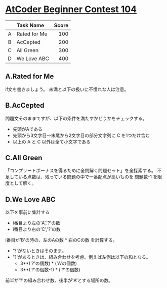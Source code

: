 # [AtCoder Beginner Contest 104](https://beta.atcoder.jp/contests/abc104/tasks)

|   | Task Name | Score |
|:---:|:---|---:|
| A | Rated for Me | 100 |
| B | AcCepted | 200 |
| C | All Green | 300 |
| D | We Love ABC | 400 |

## A.Rated for Me
if文を書きましょう。
未満と以下の扱いに不慣れな人は注意。

## B.AcCepted
問題文そのままですが、以下の条件を満たすかどうかをチェックする。
- 先頭がAである
- 先頭から3文字目〜末尾から2文字目の部分文字列に C を1つだけ含む
- 以上の A と C 以外は全て小文字である

## C.All Green
「コンプリートボーナスを得るために全問解く問題セット」を全探索する。
不足している点数は、残っている問題の中で一番配点が高いものを 問題数-1 を限度として解く。

## D.We Love ABC
以下を事前に集計する
- i番目より左の'A','?'の数
- i番目より右の'C','?'の数

i番目が'B'の時の、左のAの数 * 右のCの数 を計算する。
- '?'がないときはそのまま。
- '?'があるときは、組み合わせを考慮。例えば左側は以下の和となる。
  - 3**('?'の個数) * ('A'の個数) 
  - 3**('?'の個数-1) * ('?'の個数)

前半が'?'の組み合わせ数、後半が'A'とする場所の数。
